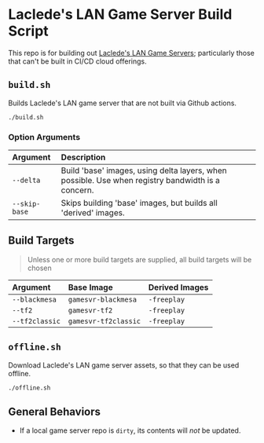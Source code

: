 # Laclede's LAN Game Server Build Script

This repo is for building out [Laclede's LAN Game
Servers](https://github.com/LacledesLAN/README.1ST/tree/master/GameServers); particularly those that can't be built in
CI/CD cloud offerings.

## `build.sh`

Builds Laclede's LAN game server that are not built via Github actions.

```shell
./build.sh
```

### Option Arguments

| Argument      | Description |
| :------------ | :- |
| `--delta`     | Build 'base' images, using delta layers, when possible. Use when registry bandwidth is a concern. |
| `--skip-base` | Skips building 'base' images, but builds all 'derived' images. |

## Build Targets

> Unless one or more build targets are supplied, all build targets will be chosen

| Argument       | Base Image           | Derived Images                   |
| :------------- | :------------------- | :------------------------------- |
| `--blackmesa`  | `gamesvr-blackmesa`  | `-freeplay`                      |
| `--tf2`        | `gamesvr-tf2`        | `-freeplay`                      |
| `--tf2classic` | `gamesvr-tf2classic` | `-freeplay`                      |

## `offline.sh`

Download Laclede's LAN game server assets, so that they can be used offline.

```shell
./offline.sh
```

## General Behaviors

* If a local game server repo is `dirty`, its contents will *not* be updated.
